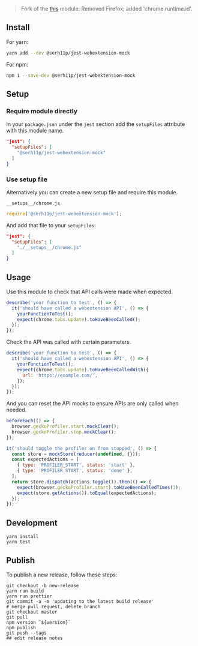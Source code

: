 > Fork of the [this](jest-webextension-mock) module: Removed Firefox; added 'chrome.runtime.id'.

## Install

For yarn:

```bash
yarn add --dev @serh11p/jest-webextension-mock
```

For npm:

```bash
npm i --save-dev @serh11p/jest-webextension-mock
```

## Setup

### Require module directly

In your `package.json` under the `jest` section add the `setupFiles` attribute with this module name.

```json
"jest": {
  "setupFiles": [
    "@serh11p/jest-webextension-mock"
  ]
}
```

### Use setup file

Alternatively you can create a new setup file and require this module.

`__setups__/chrome.js`

```js
require('@serh11p/jest-webextension-mock');
```

And add that file to your `setupFiles`:

```json
"jest": {
  "setupFiles": [
    "./__setups__/chrome.js"
  ]
}
```

## Usage

Use this module to check that API calls were made when expected.

```js
describe('your function to test', () => {
  it('should have called a webextension API', () => {
    yourFunctionToTest();
    expect(chrome.tabs.update).toHaveBeenCalled();
  });
});
```

Check the API was called with certain parameters.

```js
describe('your function to test', () => {
  it('should have called a webextension API', () => {
    yourFunctionToTest();
    expect(chrome.tabs.update).toHaveBeenCalledWith({
      url: 'https://example.com/',
    });
  });
});
```

And you can reset the API mocks to ensure APIs are only called when needed.

```js
beforeEach(() => {
  browser.geckoProfiler.start.mockClear();
  browser.geckoProfiler.stop.mockClear();
});

it('should toggle the profiler on from stopped', () => {
  const store = mockStore(reducer(undefined, {}));
  const expectedActions = [
    { type: 'PROFILER_START', status: 'start' },
    { type: 'PROFILER_START', status: 'done' },
  ];
  return store.dispatch(actions.toggle()).then(() => {
    expect(browser.geckoProfiler.start).toHaveBeenCalledTimes(1);
    expect(store.getActions()).toEqual(expectedActions);
  });
});
```

## Development

```
yarn install
yarn test
```

## Publish

To publish a new release, follow these steps:

```
git checkout -b new-release
yarn run build
yarn run prettier
git commit -a -m 'updating to the latest build release'
# merge pull request, delete branch
git checkout master
git pull
npm version `${version}`
npm publish
git push --tags
## edit release notes
```
